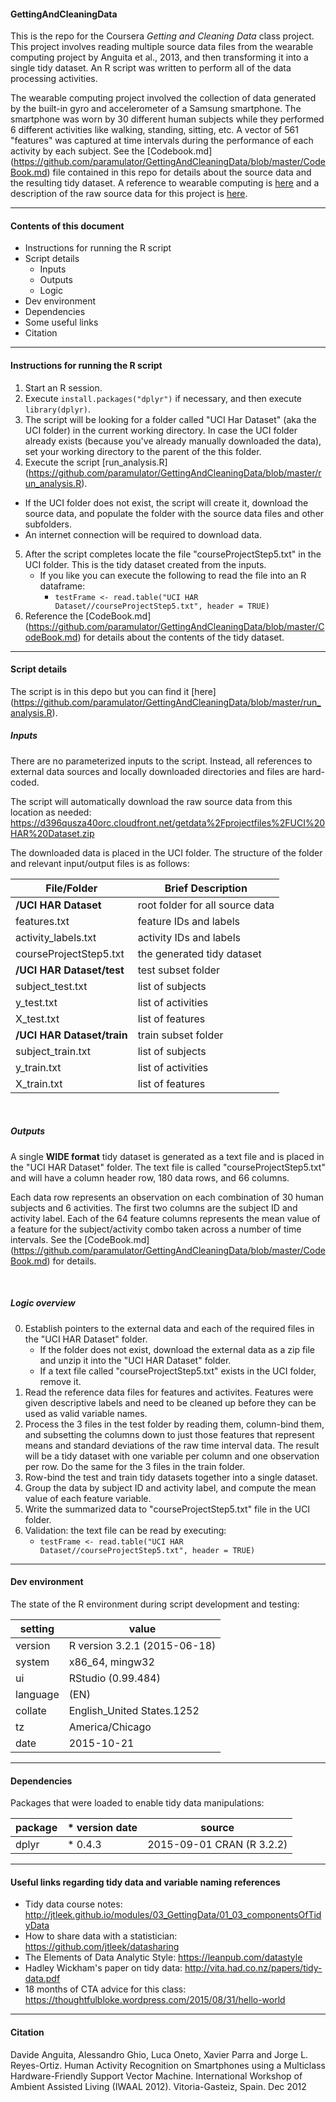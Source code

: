#### GettingAndCleaningData
This is the repo for the Coursera *Getting and Cleaning Data* class project.  This project involves reading multiple source data files from the wearable computing project by Anguita et al., 2013, and then transforming it into a single tidy dataset. An R script was written to perform all of the data processing activities.  

The wearable computing project involved the collection of data generated by the built-in gyro and accelerometer of a Samsung smartphone.  The smartphone was worn by 30 different human subjects while they performed 6 different activities like walking, standing, sitting, etc.  A vector of 561 "features" was captured at time intervals during the performance of each activity by each subject.  See the [Codebook.md] (https://github.com/paramulator/GettingAndCleaningData/blob/master/CodeBook.md) file contained in this repo for details about the source data and the resulting tidy dataset.  A reference to wearable computing is [here](http://www.insideactivitytracking.com/data-science-activity-tracking-and-the-battle-for-the-worlds-top-sports-brand) and a description of the raw source data for this project is [here](http://archive.ics.uci.edu/ml/datasets/Human+Activity+Recognition+Using+Smartphones).  

***

#### Contents of this document
* Instructions for running the R script
* Script details 
    +   Inputs
    +   Outputs
    +   Logic
* Dev environment
* Dependencies
* Some useful links
* Citation

***

#### Instructions for running the R script
1.  Start an R session.
2.  Execute `install.packages("dplyr")` if necessary, and then execute `library(dplyr)`.
3.  The script will be looking for a folder called "UCI Har Dataset" (aka the UCI folder) in the current working directory.  In case the UCI folder already exists (because you've already manually downloaded the data), set your working directory to the parent of the this folder.
4.  Execute the script [run_analysis.R] (https://github.com/paramulator/GettingAndCleaningData/blob/master/run_analysis.R).
  + If the UCI folder does not exist, the script will create it, download the source data, and populate the folder with the source data files and other subfolders.
  + An internet connection will be required to download data.
5.  After the script completes locate the file "courseProjectStep5.txt" in the UCI folder.  This is the tidy dataset created from the inputs.
    + If you like you can execute the following to read the file into an R dataframe:
        + `testFrame <- read.table("UCI HAR Dataset//courseProjectStep5.txt", header = TRUE)`
6.  Reference the [CodeBook.md] (https://github.com/paramulator/GettingAndCleaningData/blob/master/CodeBook.md) for details about the contents of the tidy dataset.

***

#### Script details   
The script is in this depo but you can find it [here] (https://github.com/paramulator/GettingAndCleaningData/blob/master/run_analysis.R).

##### Inputs
There are no parameterized inputs to the script.  Instead, all references to external data sources and locally downloaded directories and files are hard-coded. 

The script will automatically download the raw source data from this location as needed:
  https://d396qusza40orc.cloudfront.net/getdata%2Fprojectfiles%2FUCI%20HAR%20Dataset.zip

The downloaded data is placed in the UCI folder.  The structure of the folder and relevant input/output files is as follows:

File/Folder | Brief Description
------------|--------------------
**/UCI HAR Dataset** |root folder for all source data
  features.txt | feature IDs and labels
  activity_labels.txt | activity IDs and labels
  courseProjectStep5.txt | the generated tidy dataset
  **/UCI HAR Dataset/test** | test subset folder
    subject_test.txt | list of subjects
    y_test.txt | list of activities
    X_test.txt | list of features
  **/UCI HAR Dataset/train** | train subset folder
    subject_train.txt | list of subjects
    y_train.txt | list of activities
    X_train.txt | list of features  

<br>

##### Outputs
A single **WIDE format** tidy dataset is generated as a text file and is placed in the "UCI HAR Dataset" folder.  The text file is called "courseProjectStep5.txt" and will have a column header row, 180 data rows, and 66 columns.

Each data row represents an observation on each combination of 30 human subjects and 6 activities.  The first two columns are the subject ID and activity label.  Each of the 64 feature columns represents the mean value of a feature for the subject/activity combo taken across a number of time intervals.  See the [CodeBook.md] (https://github.com/paramulator/GettingAndCleaningData/blob/master/CodeBook.md) for details.  

<br>  

##### Logic overview
0. Establish pointers to the external data and each of the required files in the "UCI HAR Dataset" folder.
    + If the folder does not exist, download the external data as a zip file and unzip it into the "UCI HAR Dataset" folder.
    + If a text file called "courseProjectStep5.txt" exists in the UCI folder, remove it.
1. Read the reference data files for features and activites.  Features were given descriptive labels and need to be cleaned up before they can be used as valid variable names.   
2. Process the 3 files in the test folder by reading them, column-bind them, and subsetting the columns down to just those features that represent means and standard deviations of the raw time interval data.  The result will be a tidy dataset with one variable per column and one observation per row.  Do the same for the 3 files in the train folder.    
3. Row-bind the test and train tidy datasets together into a single dataset.
4. Group the data by subject ID and activity label, and compute the mean value of each feature variable. 
5. Write the summarized data to "courseProjectStep5.txt" file in the UCI folder. 
6. Validation: the text file can be read by executing:
    + `testFrame <- read.table("UCI HAR Dataset//courseProjectStep5.txt", header = TRUE)` 

***

#### Dev environment
The state of the R environment during script development and testing:

 setting | value
 --------|--------------------------------
 version | R version 3.2.1 (2015-06-18)
 system  | x86_64, mingw32             
 ui      | RStudio (0.99.484)          
 language | (EN)                        
 collate  | English_United States.1252  
 tz       | America/Chicago             
 date     | 2015-10-21                  

***

#### Dependencies 
Packages that were loaded to enable tidy data manipulations:

 package |    * version date|       source 
 --------|------------------|------------------
 dplyr |      * 0.4.3 |   2015-09-01 CRAN (R 3.2.2)

***

#### Useful links regarding tidy data and variable naming references
* Tidy data course notes: http://jtleek.github.io/modules/03_GettingData/01_03_componentsOfTidyData
* How to share data with a statistician: https://github.com/jtleek/datasharing
* The Elements of Data Analytic Style: https://leanpub.com/datastyle
* Hadley Wickham's paper on tidy data: http://vita.had.co.nz/papers/tidy-data.pdf
* 18 months of CTA advice for this class: https://thoughtfulbloke.wordpress.com/2015/08/31/hello-world

***

#### Citation
Davide Anguita, Alessandro Ghio, Luca Oneto, Xavier Parra and Jorge L. Reyes-Ortiz. Human Activity Recognition on Smartphones using a Multiclass Hardware-Friendly Support Vector Machine. International Workshop of Ambient Assisted Living (IWAAL 2012). Vitoria-Gasteiz, Spain. Dec 2012
